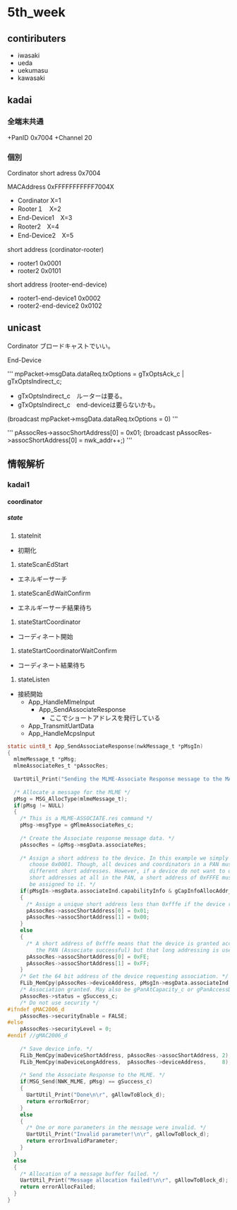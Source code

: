 # 5th_week

## contiributers

* iwasaki
* ueda
* uekumasu
* kawasaki


## kadai



### 全端末共通

+PanID 0x7004
+Channel 20

### 個別
Cordinator short adress 0x7004

MACAddress 0xFFFFFFFFFFF7004X
* Cordinator X=1
* Rooter１　X=2
* End-Device1　X=3 
* Rooter2　X=4
* End-Device2　X=5

short address (cordinator-rooter)
* rooter1 0x0001
* rooter2 0x0101


short address (rooter-end-device)
* rooter1-end-device1 0x0002
* rooter2-end-device2 0x0102


## unicast

Cordinator
ブロードキャストでいい。

End-Device

'''
mpPacket->msgData.dataReq.txOptions = gTxOptsAck_c | gTxOptsIndirect_c;
+ gTxOptsIndirect_c　ルーターは要る。
+ gTxOptsIndirect_c　end-deviceは要らないかも。

(broadcast mpPacket->msgData.dataReq.txOptions = 0)
'''


'''
pAssocRes->assocShortAddress[0] = 0x01;
(broadcast pAssocRes->assocShortAddress[0] = nwk_addr++;)
'''

## 情報解析

### kadai1

#### coordinator

##### state

1. stateInit
  * 初期化
1. stateScanEdStart
  * エネルギーサーチ
1. stateScanEdWaitConfirm
  * エネルギーサーチ結果待ち
1. stateStartCoordinator
  * コーディネート開始
1. stateStartCoordinatorWaitConfirm
  * コーディネート結果待ち
1. stateListen
  * 接続開始
    * App_HandleMlmeInput
      * App_SendAssociateResponse
        * ここでショートアドレスを発行している
    * App_TransmitUartData
    * App_HandleMcpsInput

```c
static uint8_t App_SendAssociateResponse(nwkMessage_t *pMsgIn)
{
  mlmeMessage_t *pMsg;
  mlmeAssociateRes_t *pAssocRes;
 
  UartUtil_Print("Sending the MLME-Associate Response message to the MAC...", gAllowToBlock_d);
 
  /* Allocate a message for the MLME */
  pMsg = MSG_AllocType(mlmeMessage_t);
  if(pMsg != NULL)
  {
    /* This is a MLME-ASSOCIATE.res command */
    pMsg->msgType = gMlmeAssociateRes_c;
    
    /* Create the Associate response message data. */
    pAssocRes = &pMsg->msgData.associateRes;
    
    /* Assign a short address to the device. In this example we simply
       choose 0x0001. Though, all devices and coordinators in a PAN must have
       different short addresses. However, if a device do not want to use 
       short addresses at all in the PAN, a short address of 0xFFFE must
       be assigned to it. */
    if(pMsgIn->msgData.associateInd.capabilityInfo & gCapInfoAllocAddr_c)
    {
      /* Assign a unique short address less than 0xfffe if the device requests so. */
      pAssocRes->assocShortAddress[0] = 0x01;
      pAssocRes->assocShortAddress[1] = 0x00;
    }
    else
    {
      /* A short address of 0xfffe means that the device is granted access to
         the PAN (Associate successful) but that long addressing is used.*/
      pAssocRes->assocShortAddress[0] = 0xFE;
      pAssocRes->assocShortAddress[1] = 0xFF;
    }
    /* Get the 64 bit address of the device requesting association. */
    FLib_MemCpy(pAssocRes->deviceAddress, pMsgIn->msgData.associateInd.deviceAddress, 8);
    /* Association granted. May also be gPanAtCapacity_c or gPanAccessDenied_c. */
    pAssocRes->status = gSuccess_c;
    /* Do not use security */
#ifndef gMAC2006_d
    pAssocRes->securityEnable = FALSE;
#else
	pAssocRes->securityLevel = 0;
#endif //gMAC2006_d	
    
    /* Save device info. */
    FLib_MemCpy(maDeviceShortAddress, pAssocRes->assocShortAddress, 2);
    FLib_MemCpy(maDeviceLongAddress,  pAssocRes->deviceAddress,     8);
    
    /* Send the Associate Response to the MLME. */
    if(MSG_Send(NWK_MLME, pMsg) == gSuccess_c)
    {
      UartUtil_Print("Done\n\r", gAllowToBlock_d);
      return errorNoError;
    }
    else
    {
      /* One or more parameters in the message were invalid. */
      UartUtil_Print("Invalid parameter!\n\r", gAllowToBlock_d);
      return errorInvalidParameter;
    }
  }
  else
  {
    /* Allocation of a message buffer failed. */
    UartUtil_Print("Message allocation failed!\n\r", gAllowToBlock_d);
    return errorAllocFailed;
  }
}
```

